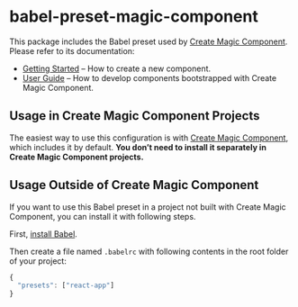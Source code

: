 # babel-preset-magic-component

This package includes the Babel preset used by [Create Magic Component](https://github.com/magic-FE/create-magic-component).  
Please refer to its documentation:

* [Getting Started](https://github.com/magic-FE/create-magic-component/blob/master/README.md#getting-started) – How to create a new component.
* [User Guide](https://github.com/magic-FE/create-magic-component/blob/master/packages/create-magic-component/README.md) – How to develop components bootstrapped with Create Magic Component.

## Usage in Create Magic Component Projects

The easiest way to use this configuration is with [Create Magic Component](https://github.com/magic-FE/create-magic-component), which includes it by default. **You don’t need to install it separately in Create Magic Component projects.**

## Usage Outside of Create Magic Component

If you want to use this Babel preset in a project not built with Create Magic Component, you can install it with following steps.

First, [install Babel](https://babeljs.io/docs/setup/).

Then create a file named `.babelrc` with following contents in the root folder of your project:

  ```js
  {
    "presets": ["react-app"]
  }
  ```
